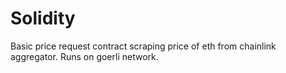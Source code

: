 # Solidity
Basic price request contract scraping price of eth from chainlink aggregator. Runs on goerli network.
